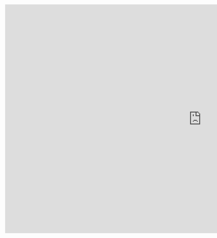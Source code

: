 <figure class="video_container">
<iframe src="https://docs.google.com/presentation/d/1q7U2mX6E6qFQd_AV4270grMVEvt9PjRnvhJ6S-TV050/edit#slide=id.p1" frameborder="0" width="1280" height="749" allowfullscreen="true" mozallowfullscreen="true" webkitallowfullscreen="true"></iframe>
</figure>



